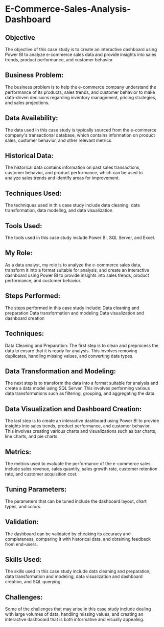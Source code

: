 # E-Commerce-Sales-Analysis-Dashboard

Objective
-------------------------------------------------------------------------------------
The objective of this case study is to create an interactive dashboard using Power BI to analyze e-commerce sales data and provide insights into sales trends, product performance, and customer behavior.

Business Problem:
-------------------------------------------------------------------------------------
The business problem is to help the e-commerce company understand the performance of its products, sales trends, and customer behavior to make data-driven decisions regarding inventory management, pricing strategies, and sales projections.

Data Availability:
-------------------------------------------------------------------------------------
The data used in this case study is typically sourced from the e-commerce company's transactional database, which contains information on product sales, customer behavior, and other relevant metrics.

Historical Data:
-------------------------------------------------------------------------------------
The historical data contains information on past sales transactions, customer behavior, and product performance, which can be used to analyze sales trends and identify areas for improvement.

Techniques Used:
-------------------------------------------------------------------------------------
The techniques used in this case study include data cleaning, data transformation, data modeling, and data visualization.

Tools Used:
-------------------------------------------------------------------------------------
The tools used in this case study include Power BI, SQL Server, and Excel.

My Role:
-------------------------------------------------------------------------------------
As a data analyst, my role is to analyze the e-commerce sales data, transform it into a format suitable for analysis, and create an interactive dashboard using Power BI to provide insights into sales trends, product performance, and customer behavior.

Steps Performed:
-------------------------------------------------------------------------------------
The steps performed in this case study include:
Data cleaning and preparation
Data transformation and modeling
Data visualization and dashboard creation

Techniques:
-------------------------------------------------------------------------------------
Data Cleaning and Preparation:
The first step is to clean and preprocess the data to ensure that it is ready for analysis. This involves removing duplicates, handling missing values, and converting data types.

Data Transformation and Modeling:
-------------------------------------------------------------------------------------
The next step is to transform the data into a format suitable for analysis and create a data model using SQL Server. This involves performing various data transformations such as filtering, grouping, and aggregating the data.

Data Visualization and Dashboard Creation:
-------------------------------------------------------------------------------------
The last step is to create an interactive dashboard using Power BI to provide insights into sales trends, product performance, and customer behavior. This involves creating various charts and visualizations such as bar charts, line charts, and pie charts.

Metrics:
-------------------------------------------------------------------------------------
The metrics used to evaluate the performance of the e-commerce sales include sales revenue, sales quantity, sales growth rate, customer retention rate, and customer acquisition cost.

Tuning Parameters:
-------------------------------------------------------------------------------------
The parameters that can be tuned include the dashboard layout, chart types, and colors.

Validation:
-------------------------------------------------------------------------------------
The dashboard can be validated by checking its accuracy and completeness, comparing it with historical data, and obtaining feedback from end-users.

Skills Used:
-------------------------------------------------------------------------------------
The skills used in this case study include data cleaning and preparation, data transformation and modeling, data visualization and dashboard creation, and SQL querying.

Challenges:
-------------------------------------------------------------------------------------
Some of the challenges that may arise in this case study include dealing with large volumes of data, handling missing values, and creating an interactive dashboard that is both informative and visually appealing.
